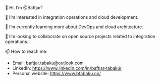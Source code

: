 👋 Hi, I’m @BaftjarT

👀 I’m interested in integration operations and cloud development.

🌱 I’m currently learning more about DevOps and cloud architecture.

💞️ I’m looking to collaborate on open source projects related to integration operations.

📫 How to reach me: 
- Email: baftjar.tabaku@outlook.com
- LinkedIn: https://www.linkedin.com/in/baftjar-tabaku/
- Personal website: https://www.btabaku.co/

<!---
BaftjarT/BaftjarT is a ✨ special ✨ repository because its `README.md` (this file) appears on your GitHub profile.
You can click the Preview link to take a look at your changes.
--->
